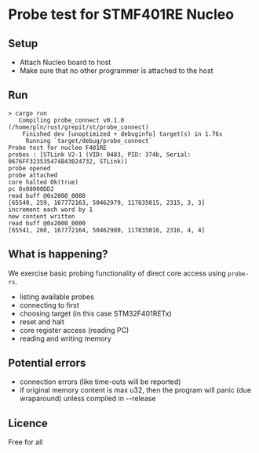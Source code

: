 # Probe test for STMF401RE Nucleo

## Setup

- Attach Nucleo board to host
- Make sure that no other programmer is attached to the host

## Run

``` shell
> cargo run
   Compiling probe_connect v0.1.0 (/home/pln/rust/grepit/st/probe_connect)
    Finished dev [unoptimized + debuginfo] target(s) in 1.76s
     Running `target/debug/probe_connect`
Probe test for nucleo F401RE
probes : [STLink V2-1 (VID: 0483, PID: 374b, Serial: 0676FF323535474B43024732, STLink)]
probe opened
probe attached
core halted Ok(true)
pc 0x08000DD2
read buff @0x2000_0000
[65540, 259, 167772163, 50462979, 117835015, 2315, 3, 3]
increment each word by 1
new content written
read buff @0x2000_0000
[65541, 260, 167772164, 50462980, 117835016, 2316, 4, 4]
```

## What is happening?

We exercise basic probing functionality of direct core access using `probe-rs`.

- listing available probes
- connecting to first
- choosing target (in this case STM32F401RETx)
- reset and halt
- core register access (reading PC)
- reading and writing memory

## Potential errors

- connection errors (like time-outs will be reported)
- if original memory content is max u32, then the program will panic (due wraparound) unless compiled in --release

## Licence

Free for all
